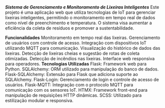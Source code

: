 ***Sistema de Gerenciamento e Monitoramento de Lixeiras Inteligentes***
Este projeto é uma aplicação web que utiliza tecnologias de IoT para gerenciar lixeiras inteligentes, permitindo o monitoramento em tempo real de dados como nível de preenchimento e temperatura. O sistema visa aumentar a eficiência da coleta de resíduos e promover a sustentabilidade.

**Funcionalidades**
Monitoramento em tempo real das lixeiras.
Gerenciamento de usuários com controle de acesso.
Integração com dispositivos IoT utilizando MQTT para comunicação.
Visualização do histórico de dados das lixeiras.
Detecção de lixeiras cheias e sugestão de rotas de coleta otimizadas.
Detecção de incêndios nas lixeiras.
Interface web responsiva para operadores.
**Tecnologias Utilizadas**
Flask: Framework web para Python.
SQLAlchemy: ORM utilizado para manipulação do banco de dados.
Flask-SQLAlchemy: Extensão para Flask que adiciona suporte ao SQLAlchemy.
Flask-Login: Gerenciamento de login e controle de acesso de usuários.
Flask-MQTT: Integração com o protocolo MQTT para comunicação com os sensores IoT.
HTMX: Framework front-end para manipulação de requisições HTTP dinâmicas.
SCSS: Utilizado para estilização modular e responsiva.
